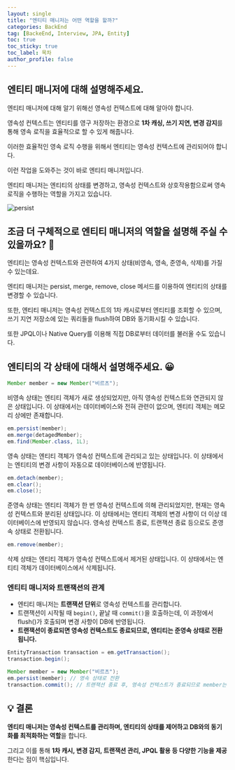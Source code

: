 ```yaml
---
layout: single
title: "엔티티 매니저는 어떤 역할을 할까?"
categories: BackEnd
tag: [BackeEnd, Interview, JPA, Entity]
toc: true
toc_sticky: true
toc_label: 목차
author_profile: false
---
```


## 엔티티 매니저에 대해 설명해주세요.

엔티티 매니저에 대해 알기 위해선 영속성 컨텍스트에 대해 알아야 합니다.

영속성 컨텍스트는 엔티티를 영구 저장하는 환경으로 **1차 캐싱, 쓰기 지연, 변경 감지**를 통해 영속 로직을 효율적으로 할 수 있게 해줍니다.

이러한 효율적인 영속 로직 수행을 위해서 엔티티는 영속성 컨텍스트에 관리되어야 합니다.

이런 작업을 도와주는 것이 바로 엔티티 매니저입니다.

엔티티 매니저는 엔티티의 상태를 변경하고, 영속성 컨텍스트와 상호작용함으로써 영속 로직을 수행하는 역할을 가지고 있습니다.

![persist]({{site.url}}/images/2025-03-17-EntityManager/persist.png)

## 조금 더 구체적으로 엔티티 매니저의 역할을 설명해 주실 수 있을까요? 🤔

엔티티는 영속성 컨텍스트와 관련하여 4가지 상태(비영속, 영속, 준영속, 삭제)를 가질 수 있는데요.

엔티티 매니저는 persist, merge, remove, close 메서드를 이용하여 엔티티의 상태를 변경할 수 있습니다.

또한, 엔티티 매니저는 영속성 컨텍스트의 1차 캐시로부터 엔티티를 조회할 수 있으며, 쓰기 지연 저장소에 있는 쿼리들을 flush하여 DB와 동기화시킬 수 있습니다.

또한 JPQL이나 Native Query를 이용해 직접 DB로부터 데이터를 불러올 수도 있습니다.

## 엔티티의 각 상태에 대해서 설명해주세요. 😀

```java
Member member = new Member("비르츠");
```

비영속 상태는 엔티티 객체가 새로 생성되었지만, 아직 영속성 컨텍스트와 연관되지 않은 상태입니다. 이 상태에서는 데이터베이스와 전혀 관련이 없으며, 엔티티 객체는 메모리 상에만 존재합니다.

```java
em.persist(member);
em.merge(detagedMember);
em.find(Member.class, 1L);
```

영속 상태는 엔티티 객체가 영속성 컨텍스트에 관리되고 있는 상태입니다. 이 상태에서는 엔티티의 변경 사항이 자동으로 데이터베이스에 반영됩니다.

```java
em.detach(member);
em.clear();
em.close();
```

준영속 상태는 엔티티 객체가 한 번 영속성 컨텍스트에 의해 관리되었지만, 현재는 영속성 컨텍스트와 분리된 상태입니다. 이 상태에서는 엔티티 객체의 변경 사항이 더 이상 데이터베이스에 반영되지 않습니다. 영속성 컨텍스트 종료, 트랜잭션 종료 등으로도 준영속 상태로 전환됩니다.

```java
em.remove(member);
```

삭제 상태는 엔티티 객체가 영속성 컨텍스트에서 제거된 상태입니다. 이 상태에서는 엔티티 객체가 데이터베이스에서 삭제됩니다.

### **엔티티 매니저와 트랜잭션의 관계**

- 엔티티 매니저는 **트랜잭션 단위**로 영속성 컨텍스트를 관리합니다.
- 트랜잭션이 시작될 때 `begin()`, 끝날 때 `commit()`을 호출하는데, 이 과정에서 flush()가 호출되며 변경 사항이 DB에 반영됩니다.
- **트랜잭션이 종료되면 영속성 컨텍스트도 종료되므로, 엔티티는 준영속 상태로 전환됩니다.**

```java
EntityTransaction transaction = em.getTransaction();
transaction.begin();

Member member = new Member("비르츠");
em.persist(member); // 영속 상태로 전환
transaction.commit(); // 트랜잭션 종료 후, 영속성 컨텍스트가 종료되므로 member는 준영속 상태가 됨
```



## 💡 결론

**엔티티 매니저는 영속성 컨텍스트를 관리하며, 엔티티의 상태를 제어하고 DB와의 동기화를 최적화하는 역할**을 합니다. 

그리고 이를 통해 **1차 캐시, 변경 감지, 트랜잭션 관리, JPQL 활용 등 다양한 기능을 제공**한다는 점이 핵심입니다.
